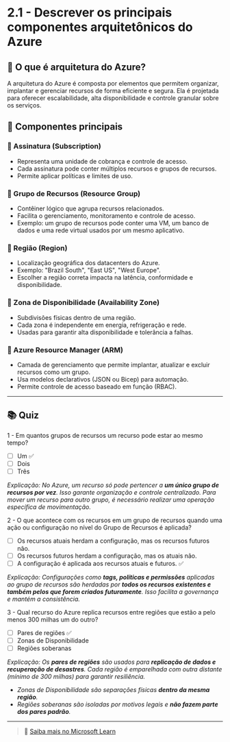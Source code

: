 # 2.1 - Descrever os principais componentes arquitetônicos do Azure

## 🧠 O que é arquitetura do Azure?

A arquitetura do Azure é composta por elementos que permitem organizar, implantar e gerenciar recursos de forma eficiente e segura. Ela é projetada para oferecer escalabilidade, alta disponibilidade e controle granular sobre os serviços.


## 🧩 Componentes principais

### 🔹 Assinatura (Subscription)

- Representa uma unidade de cobrança e controle de acesso.
- Cada assinatura pode conter múltiplos recursos e grupos de recursos.
- Permite aplicar políticas e limites de uso.

### 🔹 Grupo de Recursos (Resource Group)

- Contêiner lógico que agrupa recursos relacionados.
- Facilita o gerenciamento, monitoramento e controle de acesso.
- Exemplo: um grupo de recursos pode conter uma VM, um banco de dados e uma rede virtual usados por um mesmo aplicativo.

### 🔹 Região (Region)

- Localização geográfica dos datacenters do Azure.
- Exemplo: "Brazil South", "East US", "West Europe".
- Escolher a região correta impacta na latência, conformidade e disponibilidade.

### 🔹 Zona de Disponibilidade (Availability Zone)

- Subdivisões físicas dentro de uma região.
- Cada zona é independente em energia, refrigeração e rede.
- Usadas para garantir alta disponibilidade e tolerância a falhas.

### 🔹 Azure Resource Manager (ARM)

- Camada de gerenciamento que permite implantar, atualizar e excluir recursos como um grupo.
- Usa modelos declarativos (JSON ou Bicep) para automação.
- Permite controle de acesso baseado em função (RBAC).

---

## 📚 Quiz 

1 - Em quantos grupos de recursos um recurso pode estar ao mesmo tempo?
   - [ ] Um ✅
   - [ ] Dois 
   - [ ] Três

_Explicação: No Azure, um recurso só pode pertencer a **um único grupo de recursos por vez**. Isso garante organização e controle centralizado. Para mover um recurso para outro grupo, é necessário realizar uma operação específica de movimentação._

    
2 - O que acontece com os recursos em um grupo de recursos quando uma ação ou configuração no nível do Grupo de Recursos é aplicada?
   - [ ] Os recursos atuais herdam a configuração, mas os recursos futuros não.
   - [ ] Os recursos futuros herdam a configuração, mas os atuais não.
   - [ ] A configuração é aplicada aos recursos atuais e futuros. ✅

_Explicação: Configurações como **tags, políticas e permissões** aplicadas ao grupo de recursos são herdadas por **todos os recursos existentes e também pelos que forem criados futuramente**. Isso facilita a governança e mantém a consistência._
    
3 - Qual recurso do Azure replica recursos entre regiões que estão a pelo menos 300 milhas um do outro?
   - [ ] Pares de regiões ✅
   - [ ] Zonas de Disponibilidade
   - [ ] Regiões soberanas

_Explicação: Os **pares de regiões** são usados para **replicação de dados e recuperação de desastres**. Cada região é emparelhada com outra distante (mínimo de 300 milhas) para garantir resiliência._ 
- _Zonas de Disponibilidade são separações físicas **dentro da mesma região**._  
- _Regiões soberanas são isoladas por motivos legais e **não fazem parte dos pares padrão**._

---

> 🔗 [Saiba mais no Microsoft Learn](https://learn.microsoft.com/pt-br/training/modules/describe-core-architectural-components-of-azure/)
